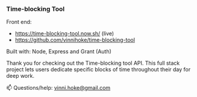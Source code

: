 ### Time-blocking Tool

Front end: 
- https://time-blocking-tool.now.sh/ (live)
- https://github.com/vinnihoke/time-blocking-tool

Built with: Node, Express and Grant (Auth)

Thank you for checking out the Time-blocking tool API. This full stack project lets users dedicate specific blocks of time throughout their day for deep work.

📫 Questions/help: vinni.hoke@gmail.com

